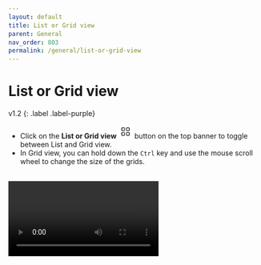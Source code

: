 ```yaml
---
layout: default
title: List or Grid view
parent: General
nav_order: 803
permalink: /general/list-or-grid-view
---
```


# List or Grid view
v1.2
{: .label .label-purple}

- Click on the **List or Grid view**<img src="../img/v1.2-PNG-Toggle-List-Grid.png" alt="Toggle List Grid" width="30" style="padding: 0px 3px 0px 3px"/>button on the top banner to toggle between List and Grid view.
- In Grid view, you can hold down the `Ctrl` key and use the mouse scroll wheel to change the size of the grids.<br/><br/>

<video autoplay loop controls>
<source src="../img/v1.2-MP4-List-Grid-View.mp4" type="video/mp4">
</video>
